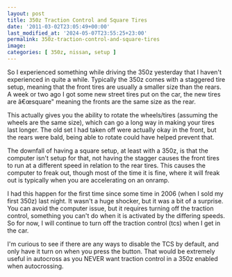 ```yaml
---
layout: post
title: 350z Traction Control and Square Tires
date: '2011-03-02T23:05:49+00:00'
last_modified_at: '2024-05-07T23:55:25+23:00'
permalink: 350z-traction-control-and-square-tires
image:
categories: [ 350z, nissan, setup ]
---
```

So I experienced something while driving the 350z yesterday that I haven't experienced in quite a while. Typically the 350z comes with a staggered tire setup, meaning that the front tires are usually a smaller size than the rears. A week or two ago I got some new street tires put on the car, the new tires are â€œsquare" meaning the fronts are the same size as the rear.

This actually gives you the ability to rotate the wheels/tires (assuming the wheels are the same size), which can go a long way in making your tires last longer. The old set I had taken off were actually okay in the front, but the rears were bald, being able to rotate could have helped prevent that.

The downfall of having a square setup, at least with a 350z, is that the computer isn't setup for that, not having the stagger causes the front tires to run at a different speed in relation to the rear tires. This causes the computer to freak out, though most of the time it is fine, where it will freak out is typically when you are accelerating on an onramp.

I had this happen for the first time since some time in 2006 (when I sold my first 350z) last night. It wasn't a huge shocker, but it was a bit of a surprise. You can avoid the computer issue, but it requires turning off the traction control, something you can't do when it is activated by the differing speeds. So for now, I will continue to turn off the traction control (tcs) when I get in the car.

I'm curious to see if there are any ways to disable the TCS by default, and only have it turn on when you press the button. That would be extremely useful in autocross as you NEVER want traction control in a 350z enabled when autocrossing.


